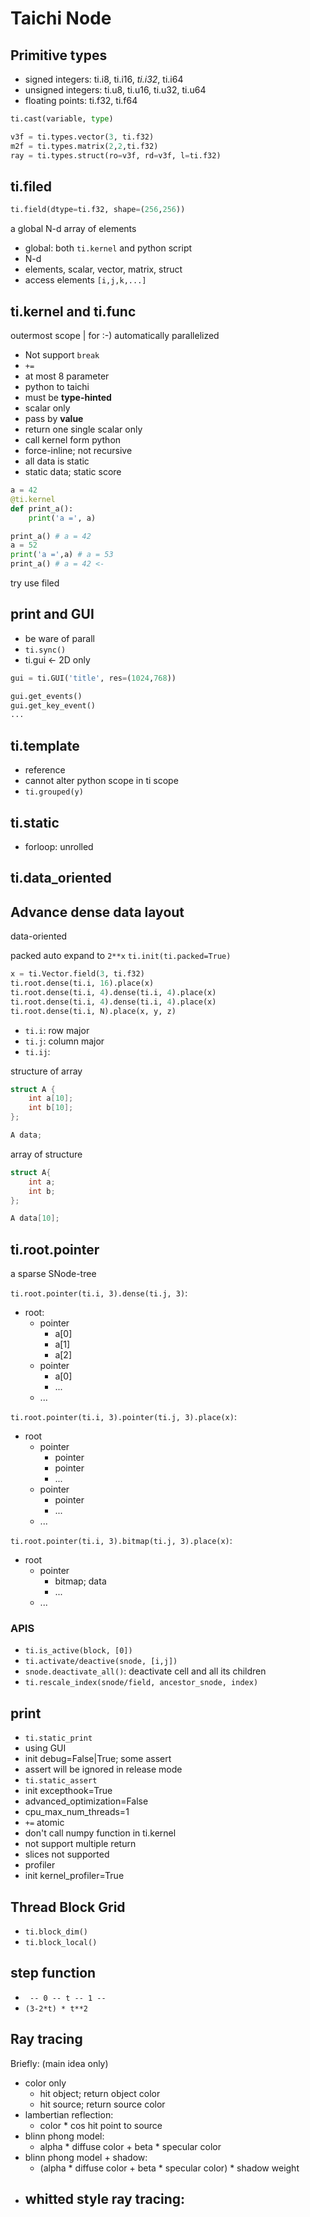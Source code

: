 # Taichi Node

## Primitive types

- signed integers: ti.i8, ti.i16, *ti.i32*, ti.i64
- unsigned integers: ti.u8, ti.u16, ti.u32, ti.u64
- floating points: ti.f32, ti.f64

```python
ti.cast(variable, type)

v3f = ti.types.vector(3, ti.f32)
m2f = ti.types.matrix(2,2,ti.f32)
ray = ti.types.struct(ro=v3f, rd=v3f, l=ti.f32)

```

## ti.filed

```python
ti.field(dtype=ti.f32, shape=(256,256))
```

a global N-d array of elements
- global: both `ti.kernel` and python script
- N-d 
- elements, scalar, vector, matrix, struct
- access elements `[i,j,k,...]`

## ti.kernel and ti.func

outermost scope | for :-) 
automatically parallelized

- Not support `break`
- `+=`
- at most 8 parameter
- python to taichi
- must be **type-hinted**
- scalar only
- pass by **value**
- return one single scalar only
- call kernel form python
- force-inline; not recursive
- all data is static
- static data; static score

```python
a = 42
@ti.kernel
def print_a():
    print('a =', a)

print_a() # a = 42
a = 52
print('a =',a) # a = 53
print_a() # a = 42 <- 
```

try use filed

## print and GUI

- be ware of parall
- `ti.sync()`
- ti.gui <- 2D only

```python
gui = ti.GUI('title', res=(1024,768))

gui.get_events()
gui.get_key_event()
...
```

## ti.template

- reference 
- cannot alter python scope in ti scope
- `ti.grouped(y)`

## ti.static

- forloop: unrolled

## ti.data_oriented

## Advance dense data layout

data-oriented 

packed auto expand to `2**x`
`ti.init(ti.packed=True)`

```python
x = ti.Vector.field(3, ti.f32)
ti.root.dense(ti.i, 16).place(x)
ti.root.dense(ti.i, 4).dense(ti.i, 4).place(x)
ti.root.dense(ti.i, 4).dense(ti.i, 4).place(x)
ti.root.dense(ti.i, N).place(x, y, z)
```

- `ti.i`: row major
- `ti.j`: column major
- `ti.ij`: 

structure of array 
```c
struct A {
    int a[10];
    int b[10];
};

A data;
```

array of structure
```c
struct A{
    int a;
    int b;
};

A data[10];
```

## ti.root.pointer

a sparse SNode-tree

`ti.root.pointer(ti.i, 3).dense(ti.j, 3)`:
- root:
  - pointer
    - a[0]
    - a[1]
    - a[2]
  - pointer
    - a[0]
    - ...
  - ...

`ti.root.pointer(ti.i, 3).pointer(ti.j, 3).place(x)`:
- root
  - pointer
    - pointer
    - pointer
    - ...
  - pointer
    - pointer
    - ...
  - ...


`ti.root.pointer(ti.i, 3).bitmap(ti.j, 3).place(x)`:
- root
  - pointer
    - bitmap; data
    - ...
  - ...

### APIS

- `ti.is_active(block, [0])`
- `ti.activate/deactive(snode, [i,j])`
- `snode.deactivate_all()`: deactivate cell and all its children
- `ti.rescale_index(snode/field, ancestor_snode, index)`

## print

- `ti.static_print`
- using GUI
- init debug=False|True; some assert
- assert will be ignored in release mode
- `ti.static_assert`
- init excepthook=True
- advanced_optimization=False
- cpu_max_num_threads=1
- `+=` atomic
- don't call numpy function in ti.kernel
- not support multiple return
- slices not supported
- profiler
- init kernel_profiler=True

## Thread Block Grid

- `ti.block_dim()`
- `ti.block_local()`

## step function

- ` -- 0 -- t -- 1 --`
- `(3-2*t) * t**2`

## Ray tracing

Briefly: (main idea only)
- color only
  - hit object; return object color
  - hit source; return source color
- lambertian reflection:
  - color * cos hit point to source
- blinn phong model:
  - alpha * diffuse color + beta * specular color
- blinn phong model + shadow:
  - (alpha * diffuse color + beta * specular color) * shadow weight
- whitted style ray tracing:
  - 
